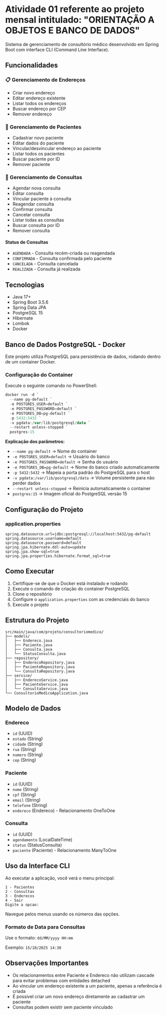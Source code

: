 # Atividade 01 referente ao projeto mensal intitulado: "ORIENTAÇÃO A OBJETOS E BANCO DE DADOS"

Sistema de gerenciamento de consultório médico desenvolvido em Spring Boot com interface CLI (Command Line Interface).

## Funcionalidades

### 📋 Gerenciamento de Endereços
- Criar novo endereço
- Editar endereço existente
- Listar todos os endereços
- Buscar endereço por CEP
- Remover endereço

### 👥 Gerenciamento de Pacientes
- Cadastrar novo paciente
- Editar dados do paciente
- Vincular/desvincular endereço ao paciente
- Listar todos os pacientes
- Buscar paciente por ID
- Remover paciente

### 📅 Gerenciamento de Consultas
- Agendar nova consulta
- Editar consulta
- Vincular paciente à consulta
- Reagendar consulta
- Confirmar consulta
- Cancelar consulta
- Listar todas as consultas
- Buscar consulta por ID
- Remover consulta

#### Status de Consultas
- `AGENDADA` - Consulta recém-criada ou reagendada
- `CONFIRMADA` - Consulta confirmada pelo paciente
- `CANCELADA` - Consulta cancelada
- `REALIZADA` - Consulta já realizada

## Tecnologias

- Java 17+
- Spring Boot 3.5.6
- Spring Data JPA
- PostgreSQL 15
- Hibernate
- Lombok
- Docker

## Banco de Dados PostgreSQL - Docker

Este projeto utiliza PostgreSQL para persistência de dados, rodando dentro de um container Docker.

### Configuração do Container

Execute o seguinte comando no PowerShell:

```powershell
docker run -d `
  --name pg-default `
  -e POSTGRES_USER=default `
  -e POSTGRES_PASSWORD=default `
  -e POSTGRES_DB=pg-default `
  -p 5432:5432 `
  -v pgdata:/var/lib/postgresql/data `
  --restart unless-stopped `
  postgres:15
```

**Explicação dos parâmetros:**
- `--name pg-default` → Nome do container
- `-e POSTGRES_USER=default` → Usuário do banco
- `-e POSTGRES_PASSWORD=default` → Senha do usuário
- `-e POSTGRES_DB=pg-default` → Nome do banco criado automaticamente
- `-p 5432:5432` → Mapeia a porta padrão do PostgreSQL para o host
- `-v pgdata:/var/lib/postgresql/data` → Volume persistente para não perder dados
- `--restart unless-stopped` → Reinicia automaticamente o container
- `postgres:15` → Imagem oficial do PostgreSQL versão 15



## Configuração do Projeto

### application.properties

```properties
spring.datasource.url=jdbc:postgresql://localhost:5432/pg-default
spring.datasource.username=default
spring.datasource.password=default
spring.jpa.hibernate.ddl-auto=update
spring.jpa.show-sql=true
spring.jpa.properties.hibernate.format_sql=true
```

## Como Executar

1. Certifique-se de que o Docker está instalado e rodando
2. Execute o comando de criação do container PostgreSQL
3. Clone o repositório
4. Configure o `application.properties` com as credenciais do banco
5. Execute o projeto


## Estrutura do Projeto

```
src/main/java/com/projeto/consultoriomedico/
├── models/
│   ├── Endereco.java
│   ├── Paciente.java
│   ├── Consulta.java
│   └── StatusConsulta.java
├── repository/
│   ├── EnderecoRepository.java
│   ├── PacienteRepository.java
│   └── ConsultaRepository.java
├── service/
│   ├── EnderecoService.java
│   ├── PacienteService.java
│   └── ConsultaService.java
└── ConsultorioMedicoApplication.java
```

## Modelo de Dados

### Endereco
- `id` (UUID)
- `estado` (String)
- `cidade` (String)
- `rua` (String)
- `numero` (String)
- `cep` (String)

### Paciente
- `id` (UUID)
- `nome` (String)
- `cpf` (String)
- `email` (String)
- `telefone` (String)
- `endereco` (Endereco) - Relacionamento OneToOne

### Consulta
- `id` (UUID)
- `agendamento` (LocalDateTime)
- `status` (StatusConsulta)
- `paciente` (Paciente) - Relacionamento ManyToOne

## Uso da Interface CLI

Ao executar a aplicação, você verá o menu principal:

```
1 - Pacientes
2 - Consultas
3 - Enderecos
4 - Sair
Digite a opcao:
```

Navegue pelos menus usando os números das opções.

### Formato de Data para Consultas
Use o formato: `dd/MM/yyyy HH:mm`

Exemplo: `15/10/2025 14:30`

## Observações Importantes

- Os relacionamentos entre Paciente e Endereco não utilizam cascade para evitar problemas com entidades detached
- Ao vincular um endereço existente a um paciente, apenas a referência é criada
- É possível criar um novo endereço diretamente ao cadastrar um paciente
- Consultas podem existir sem paciente vinculado


